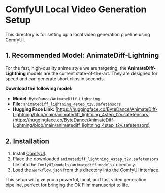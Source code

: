 # ComfyUI Local Video Generation Setup

This directory is for setting up a local video generation pipeline using ComfyUI.

## 1. Recommended Model: AnimateDiff-Lightning

For the fast, high-quality anime style we are targeting, the **AnimateDiff-Lightning** models are the current state-of-the-art. They are designed for speed and can generate short clips in seconds.

**Download the following model:**
- **Model:** `ByteDance/AnimateDiff-Lightning`
- **File:** `animatediff_lightning_4step_t2v.safetensors`
- **Hugging Face Link:** [https://huggingface.co/ByteDance/AnimateDiff-Lightning/blob/main/animatediff_lightning_4step_t2v.safetensors](https://huggingface.co/ByteDance/AnimateDiff-Lightning/blob/main/animatediff_lightning_4step_t2v.safetensors)

## 2. Installation

1.  Install [ComfyUI](https://github.com/comfyanonymous/ComfyUI).
2.  Place the downloaded `animatediff_lightning_4step_t2v.safetensors` file into the `ComfyUI/models/animatediff_models/` directory.
3.  Load the `workflow.json` from this directory into the ComfyUI interface.

This setup will give you a powerful, local, and fast video generation pipeline, perfect for bringing the OK Film manuscript to life.